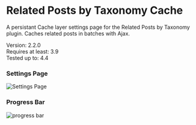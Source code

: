 # Related Posts by Taxonomy Cache

A persistant Cache layer settings page for the Related Posts by Taxonomy plugin. Caches related posts in batches with Ajax.

Version:           2.2.0  
Requires at least: 3.9  
Tested up to:      4.4  

### Settings Page

![Settings Page](/../screenshots/screenshots/screenshot-1.png?raw=true)

### Progress Bar

![progress bar](/../screenshots/screenshots/screenshot-2.png?raw=true)
